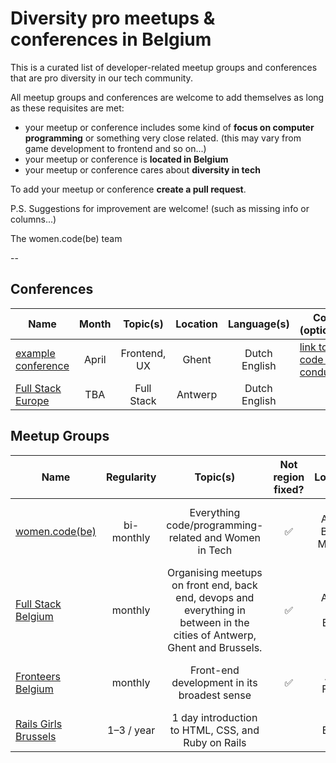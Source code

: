# Diversity pro meetups & conferences in Belgium

This is a curated list of developer-related meetup groups and conferences that are pro diversity in our tech community.

All meetup groups and conferences are welcome to add themselves as long as these requisites are met:

- your meetup or conference includes some kind of **focus on computer programming** or something very close related. (this may vary from game development to frontend and so on...)
- your meetup or conference is **located in Belgium**
- your meetup or conference cares about **diversity in tech**


To add your meetup or conference **create a pull request**.

P.S. Suggestions for improvement are welcome! (such as missing info or columns...)

The women.code(be) team

--

## Conferences


| Name |  Month | Topic(s) | Location | Language(s) | CoC (optional) |
|-------|:----:|:---------------:|:----------:|:--------:|----------|
|[example conference](http://womencode.be) | April | Frontend, UX | Ghent| Dutch English | [link to code of conduct](http://womencode.be)|
|[Full Stack Europe](https://fullstackeurope.com/) | TBA | Full Stack | Antwerp | Dutch English |



## Meetup Groups


| Name |  Regularity | Topic(s) | Not region fixed? | Location(s) | Languages | CoC (optional) |
|-------|:----:|:----------:|:-----:|:-----:|:----------:|-------|
|[women.code(be)](https://www.meetup.com/Women-code-be/) | bi-monthly| Everything code/programming-related and Women in Tech | ✅ | Ghent, Antwerp, Brussels, Mechelen, Leuven | English | [our code of conduct](https://www.womencode.be/code-of-conduct.html)|
|[Full Stack Belgium](https://fullstackbelgium.be) | monthly | Organising meetups on front end, back end, devops and everything in between in the cities of Antwerp, Ghent and Brussels. | ✅ | Antwerp, Ghent, Brussels | Dutch English |
| [Fronteers Belgium](https://www.meetup.com/fronteersbe/) | monthly | Front-end development in its broadest sense | ✅ | All over Flanders | Dutch, English | Please be nice to each other! |
| [Rails Girls Brussels](http://rubybelgium.be/rails-girls/) | 1–3 / year | 1 day introduction to HTML, CSS, and Ruby on Rails | | Brussels | English | [Ruby Belgium CoC](http://rubybelgium.be/code-of-conduct/) |
